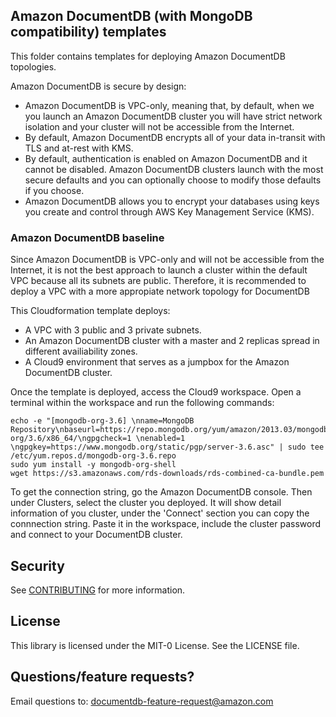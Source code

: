 
## Amazon DocumentDB (with MongoDB compatibility) templates

This folder contains templates for deploying Amazon DocumentDB topologies. 

Amazon DocumentDB is secure by design:

- Amazon DocumentDB is VPC-only, meaning that, by default, when we you launch an Amazon DocumentDB cluster you will have strict network isolation and your cluster will not be accessible from the Internet.
- By default, Amazon DocumentDB encrypts all of your data in-transit with TLS and at-rest with KMS.
- By default, authentication is enabled on Amazon DocumentDB and it cannot be disabled. Amazon DocumentDB clusters launch with the most secure defaults and you can optionally choose to modify those defaults if you choose.
- Amazon DocumentDB allows you to encrypt your databases using keys you create and control through AWS Key Management Service (KMS). 

### Amazon DocumentDB baseline

Since Amazon DocumentDB is VPC-only and will not be accessible from the Internet, it is not the best approach to launch a cluster within the default VPC because all its subnets are public. Therefore, it is recommended to deploy a VPC with a more appropiate network topology for DocumentDB

This Cloudformation template deploys:  
- A VPC with 3 public and 3 private subnets. 
- An Amazon DocumentDB cluster with a master and 2 replicas spread in different availiability zones. 
- A Cloud9 environment that serves as a jumpbox for the Amazon DocumentDB cluster. 

Once the template is deployed, access the Cloud9 workspace. Open a terminal within the workspace and run the following commands:

```
echo -e "[mongodb-org-3.6] \nname=MongoDB Repository\nbaseurl=https://repo.mongodb.org/yum/amazon/2013.03/mongodb-org/3.6/x86_64/\ngpgcheck=1 \nenabled=1 \ngpgkey=https://www.mongodb.org/static/pgp/server-3.6.asc" | sudo tee /etc/yum.repos.d/mongodb-org-3.6.repo
sudo yum install -y mongodb-org-shell
wget https://s3.amazonaws.com/rds-downloads/rds-combined-ca-bundle.pem
```

To get the connection string, go the Amazon DocumentDB console. Then under Clusters, select the cluster you deployed. It will show detail information of you cluster, under the 'Connect' section you can copy the connnection string. Paste it in the workspace, include the cluster password and connect to your DocumentDB cluster. 

## Security

See [CONTRIBUTING](CONTRIBUTING.md#security-issue-notifications) for more information.

## License

This library is licensed under the MIT-0 License. See the LICENSE file.

## Questions/feature requests?

Email questions to: documentdb-feature-request@amazon.com
